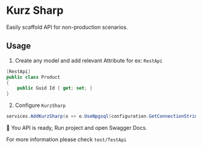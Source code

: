 # Kurz Sharp

Easily scaffold API for non-production scenarios.

## Usage

1. Create any model and add relevant Attribute for ex: `RestApi`

```csharp
[RestApi]
public class Product
{
    public Guid Id { get; set; }
}
```

2. Configure `KurzSharp`

```csharp
services.AddKurzSharp(o => o.UseNpgsql(configuration.GetConnectionString("ProductsDb")));
```

🎉 You API is ready, Run project and open Swagger Docs.

For more information please check `test/TestApi`